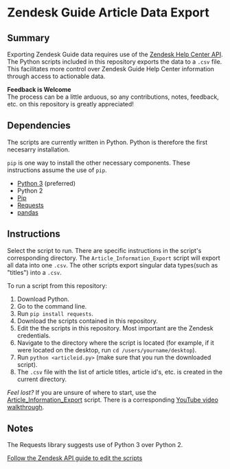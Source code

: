 # Zendesk Guide Article Data Export

## Summary
Exporting Zendesk Guide data requires use of the [Zendesk Help Center API](https://developer.zendesk.com/rest_api/docs/help_center/introduction). The Python scripts included in this repository
exports the data to a `.csv` file. This facilitates more control over Zendesk Guide Help Center information through access to actionable data.

**Feedback is Welcome**\
The process can be a little arduous, so any contributions, notes, feedback, etc. on this repository is greatly appreciated!

## Dependencies
The scripts are currently written in Python. Python is therefore the first necesarry installation.

`pip` is one way to install the other necessary components. These instructions assume the use of `pip`. 

* [Python 3](https://www.python.org/downloads/) (preferred)
* Python 2
* [Pip](https://pip.pypa.io/en/stable/installing/)
* [Requests](http://docs.python-requests.org/en/master/)
* [pandas](https://pandas.pydata.org/) 

## Instructions
Select the script to run. There are specific instructions in the script's corresponding directory. The `Article_Information_Export` script will export all data into one `.csv`. The other scripts export singular data types(such as "titles") into a `.csv`.

To run a script from this repository:
1. Download Python.
2. Go to the command line.
3. Run `pip install requests`.
4. Download the scripts contained in this repository.
5. Edit the the scripts in this repository. Most important are the Zendesk credentials.
6. Navigate to the directory where the script is located (for example, if it were located on the desktop, run `cd /users/yourname/desktop`).
7. Run `python <articleid.py>` (make sure that you run the downloaded script).
8. The `.csv` file with the list of article titles, article id's, etc. is created in the current directory.

*Feel lost?*
If you are unsure of where to start, use the [Article_Information_Export](https://github.com/scotthavard92/Zendesk-Help-Center-Export-Scripts/tree/master/Article_Information_Export) script. There is a corresponding [YouTube video walkthrough](https://www.youtube.com/watch?v=nGYQwV-kpyE). 

## Notes
The Requests library suggests use of Python 3 over Python 2. 

[Follow the Zendesk API guide to edit the scripts](https://developer.zendesk.com/rest_api/docs/help_center/articles)
